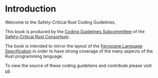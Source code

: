 # Introduction

Welcome to the Safety-Critical Rust Coding Guidelines.

This book is produced by the [Coding Guidelines Subcommittee](https://github.com/rustfoundation/safety-critical-rust-consortium/tree/main/subcommittee/coding-guidelines) of the [Safety-Critical Rust Consortium](https://github.com/rustfoundation/safety-critical-rust-consortium).

The book is intended to mirror the layout of the [Ferrocene Language Specification](https://spec.ferrocene.dev/index.html) in order to have strong coverage of the many aspects of the Rust programming language.

To view the source of these coding guideliens and contribute please visit [us](https://github.com/rustfoundation/safety-critical-rust-consortium/tree/main/subcommittee/coding-guidelines).
